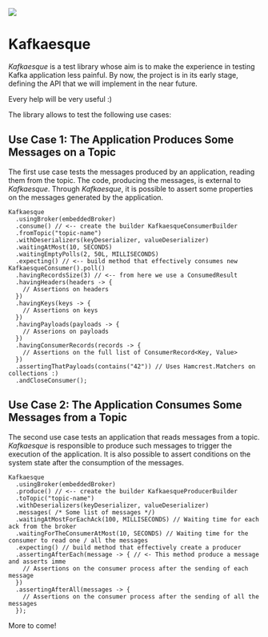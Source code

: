 ![](https://github.com/rcardin/kafkaesque/workflows/Kafkaesque/badge.svg)

# Kafkaesque
_Kafkaesque_ is a test library whose aim is to make the experience in testing Kafka application less 
painful. By now, the project is in its early stage, defining the API that we will implement in the near 
future.

Every help will be very useful :)

The library allows to test the following use cases:

## Use Case 1: The Application Produces Some Messages on a Topic

The first use case tests the messages produced by an application, reading them from the topic. The
code, producing the messages, is external to _Kafkaesque_. Through _Kafkaesque_, it is possible to assert
some properties on the messages generated by the application.

```
Kafkaesque
  .usingBroker(embeddedBroker)
  .consume() // <-- create the builder KafkaesqueConsumerBuilder
  .fromTopic("topic-name")
  .withDeserializers(keyDeserializer, valueDeserializer)
  .waitingAtMost(10, SECONDS)
  .waitingEmptyPolls(2, 50L, MILLISECONDS)
  .expecting() // <-- build method that effectively consumes new KafkaesqueConsumer().poll()
  .havingRecordsSize(3) // <-- from here we use a ConsumedResult
  .havingHeaders(headers -> {
    // Assertions on headers
  })
  .havingKeys(keys -> {
    // Assertions on keys
  })
  .havingPayloads(payloads -> {
    // Asserions on payloads
  })
  .havingConsumerRecords(records -> {
    // Assertions on the full list of ConsumerRecord<Key, Value>
  })
  .assertingThatPayloads(contains("42")) // Uses Hamcrest.Matchers on collections :)
  .andCloseConsumer();
```

## Use Case 2: The Application Consumes Some Messages from a Topic

The second use case tests an application that reads messages from a topic. _Kafkaesque_ is 
responsible to produce such messages to trigger the execution of the application. It is also 
possible to assert conditions on the system state after the consumption of the messages.

```
Kafkaesque
  .usingBroker(embeddedBroker)
  .produce() // <-- create the builder KafkaesqueProducerBuilder
  .toTopic("topic-name")
  .withDeserializers(keyDeserializer, valueDeserializer)
  .messages( /* Some list of messages */)
  .waitingAtMostForEachAck(100, MILLISECONDS) // Waiting time for each ack from the broker
  .waitingForTheConsumerAtMost(10, SECONDS) // Waiting time for the consumer to read one / all the messages
  .expecting() // build method that effectively create a producer
  .assertingAfterEach(message -> { // <- This method produce a message and asserts imme
    // Assertions on the consumer process after the sending of each message
  })
  .assertingAfterAll(messages -> {
    // Assertions on the consumer process after the sending of all the messages
  });
```

More to come!
